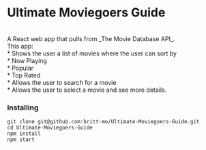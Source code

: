 # Ultimate Moviegoers Guide
<br>
A React web app that pulls from _The Movie Database API_.
<br>
This app:
<br>
* Shows the user a list of movies where the user can sort by
<br>
  * Now Playing
  <br>
  * Popular
  <br>
  * Top Rated
  <br>
* Allows the user to search for a movie
<br>
* Allows the user to select a movie and see more details.



### Installing


```
git clone git@github.com:britt-mo/Ultimate-Moviegoers-Guide.git
cd Ultimate-Moviegoers-Guide
npm install
npm start
```
